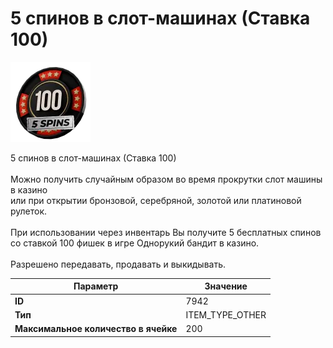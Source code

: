 # 5 спинов в слот-машинах (Ставка 100)

![Item Image](../img/7942.webp?raw=true)

5 спинов в слот-машинах (Ставка 100)<br><br>Можно получить случайным образом во время прокрутки слот машины в казино<br>или при открытии бронзовой, серебряной, золотой или платиновой рулеток.<br><br>При использовании через инвентарь Вы получите 5 бесплатных спинов<br>со ставкой 100 фишек в игре Однорукий бандит в казино.<br><br>Разрешено передавать, продавать и выкидывать.


| Параметр | Значение |
|----------|----------|
| **ID** | 7942 |
| **Тип** | ITEM_TYPE_OTHER |
| **Максимальное количество в ячейке** | 200 |

